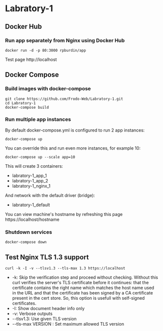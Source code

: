# Labratory-1
## Docker Hub
### Run app separately from Nginx using Docker Hub
````
docker run -d -p 80:3000 rpburdin/app
````
Test page http://localhost 
## Docker Compose
### Build images with docker-compose
````
git clone https://github.com/Frodo-Web/Labratory-1.git
cd Labratory-1
docker-compose build
````
### Run multiple app instances
By default docker-compose.yml is configured to run 2 app instances:
````
docker-compose up
````
You can override this and run even more instances, for example 10:
````
docker-compose up --scale app=10
````
This will create 3 containers:
- labratory-1_app_1
- labratory-1_app_2
- labratory-1_nginx_1 <br>

And network with the default driver (bridge):

- labratory-1_default

You can view machine's hostname by refreshing this page https://localhost/hostname
### Shutdown services
````
docker-compose down
````
## Test Nginx TLS 1.3 support
````
curl -k -I -v --tlsv1.3 --tls-max 1.3 https://localhost
````
- -k: Skip the verification step and proceed without checking. Without this curl verifies the server's TLS certificate before it continues: that the certificate contains the right name which matches the host name used in the URL and that the certificate has been signed by a CA certificate present in the cert store. So, this option is usefull with self-signed certificates.
- -I: Show document header info only
- -v: Verbose outputs
- --tlsv1.3: Use given TLS version
- --tls-max VERSION : Set maximum allowed TLS version
